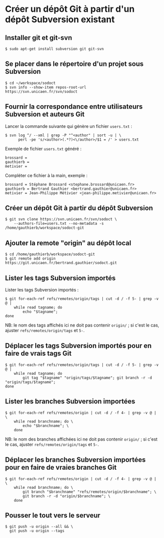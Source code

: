 # Créer un dépôt Git à partir d'un dépôt Subversion existant

## Installer git et git-svn

    $ sudo apt-get install subversion git git-svn

## Se placer dans le répertoire d'un projet sous Subversion

    $ cd ~/workspace/sodoct
    $ svn info --show-item repos-root-url
    https://svn.unicaen.fr/svn/sodoct

## Fournir la correspondance entre utilisateurs Subversion et auteurs Git

Lancer la commande suivante qui génère un fichier `users.txt` :

    $ svn log ^/ --xml | grep -P "^<author" | sort -u | \
          perl -pe 's/<author>(.*?)<\/author>/$1 = /' > users.txt

Exemple de fichier `users.txt` généré :

    brossard = 
    gauthierb = 
    metivier = 
    
Compléter ce fichier à la main, exemple :

    brossard = Stéphane Brossard <stephane.brossard@unicaen.fr>
    gauthierb = Bertrand Gauthier <bertrand.gauthier@unicaen.fr>
    metivier = Jean-Philippe Métivier <jean-philippe.metivier@unicaen.fr>

## Créer un dépôt Git à partir du dépôt Subversion

    $ git svn clone https://svn.unicaen.fr/svn/sodoct \
        --authors-file=users.txt --no-metadata -s /home/gauthierb/workspace/sodoct-git

## Ajouter la remote "origin" au dépôt local
    
    $ cd /home/gauthierb/workspace/sodoct-git
    $ git remote add origin https://git.unicaen.fr/bertrand.gauthier/sodoct.git
    
## Lister les tags Subversion importés

Lister les tags Subversion importés :

    $ git for-each-ref refs/remotes/origin/tags | cut -d / -f 5- | grep -v @ | 
        while read tagname; do
            echo "$tagname"; 
	done

NB: le nom des tags affichés ici ne doit pas contenir `origin/` ; si c'est le cas, ajuster `refs/remotes/origin/tags` et `5-`.

## Déplacer les tags Subversion importés pour en faire de vrais tags Git

    $ git for-each-ref refs/remotes/origin/tags | cut -d / -f 5- | grep -v @ | 
        while read tagname; do
            git tag "$tagname" "origin/tags/$tagname"; git branch -r -d "origin/tags/$tagname";
	done
    
## Lister les branches Subversion importées

    $ git for-each-ref refs/remotes/origin | cut -d / -f 4- | grep -v @ | \
        while read branchname; do \
            echo "$branchname"; \
        done

NB: le nom des branches affichées ici ne doit pas contenir `origin/` ; si c'est le cas, ajuster `refs/remotes/origin/tags` et `5-`.
    
## Déplacer les branches Subversion importées pour en faire de vraies branches Git

    $ git for-each-ref refs/remotes/origin | cut -d / -f 4- | grep -v @ | \
        while read branchname; do \
            git branch "$branchname" "refs/remotes/origin/$branchname"; \
            git branch -r -d "origin/$branchname"; \
        done

## Pousser le tout vers le serveur

    $ git push -u origin --all && \
      git push -u origin --tags 


